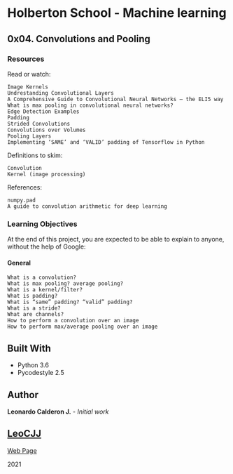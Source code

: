 # Holberton School - Machine learning

## 0x04. Convolutions and Pooling

### Resources

Read or watch:

    Image Kernels
    Undrestanding Convolutional Layers
    A Comprehensive Guide to Convolutional Neural Networks — the ELI5 way
    What is max pooling in convolutional neural networks?
    Edge Detection Examples
    Padding
    Strided Convolutions
    Convolutions over Volumes
    Pooling Layers
    Implementing ‘SAME’ and ‘VALID’ padding of Tensorflow in Python

Definitions to skim:

    Convolution
    Kernel (image processing)

References:

    numpy.pad
    A guide to convolution arithmetic for deep learning

### Learning Objectives

At the end of this project, you are expected to be able to explain to anyone, without the help of Google:
#### General
    What is a convolution?
    What is max pooling? average pooling?
    What is a kernel/filter?
    What is padding?
    What is “same” padding? “valid” padding?
    What is a stride?
    What are channels?
    How to perform a convolution over an image
    How to perform max/average pooling over an image

## Built With

* Python 3.6
* Pycodestyle 2.5

## Author

**Leonardo Calderon J.** - *Initial work* 

## [LeoCJJ](https://github.com/leocjj)

[Web Page](http://leocjj.tech)

2021
